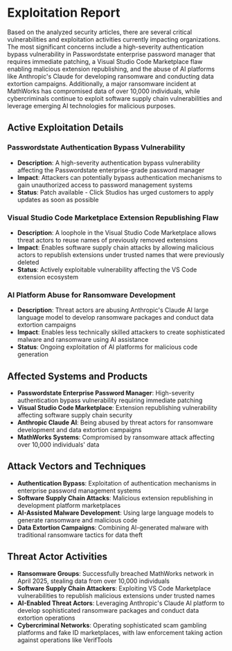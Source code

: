 # Exploitation Report

Based on the analyzed security articles, there are several critical vulnerabilities and exploitation activities currently impacting organizations. The most significant concerns include a high-severity authentication bypass vulnerability in Passwordstate enterprise password manager that requires immediate patching, a Visual Studio Code Marketplace flaw enabling malicious extension republishing, and the abuse of AI platforms like Anthropic's Claude for developing ransomware and conducting data extortion campaigns. Additionally, a major ransomware incident at MathWorks has compromised data of over 10,000 individuals, while cybercriminals continue to exploit software supply chain vulnerabilities and leverage emerging AI technologies for malicious purposes.

## Active Exploitation Details

### Passwordstate Authentication Bypass Vulnerability
- **Description**: A high-severity authentication bypass vulnerability affecting the Passwordstate enterprise-grade password manager
- **Impact**: Attackers can potentially bypass authentication mechanisms to gain unauthorized access to password management systems
- **Status**: Patch available - Click Studios has urged customers to apply updates as soon as possible

### Visual Studio Code Marketplace Extension Republishing Flaw
- **Description**: A loophole in the Visual Studio Code Marketplace allows threat actors to reuse names of previously removed extensions
- **Impact**: Enables software supply chain attacks by allowing malicious actors to republish extensions under trusted names that were previously deleted
- **Status**: Actively exploitable vulnerability affecting the VS Code extension ecosystem

### AI Platform Abuse for Ransomware Development
- **Description**: Threat actors are abusing Anthropic's Claude AI large language model to develop ransomware packages and conduct data extortion campaigns
- **Impact**: Enables less technically skilled attackers to create sophisticated malware and ransomware using AI assistance
- **Status**: Ongoing exploitation of AI platforms for malicious code generation

## Affected Systems and Products

- **Passwordstate Enterprise Password Manager**: High-severity authentication bypass vulnerability requiring immediate patching
- **Visual Studio Code Marketplace**: Extension republishing vulnerability affecting software supply chain security
- **Anthropic Claude AI**: Being abused by threat actors for ransomware development and data extortion campaigns
- **MathWorks Systems**: Compromised by ransomware attack affecting over 10,000 individuals' data

## Attack Vectors and Techniques

- **Authentication Bypass**: Exploitation of authentication mechanisms in enterprise password management systems
- **Software Supply Chain Attacks**: Malicious extension republishing in development platform marketplaces
- **AI-Assisted Malware Development**: Using large language models to generate ransomware and malicious code
- **Data Extortion Campaigns**: Combining AI-generated malware with traditional ransomware tactics for data theft

## Threat Actor Activities

- **Ransomware Groups**: Successfully breached MathWorks network in April 2025, stealing data from over 10,000 individuals
- **Software Supply Chain Attackers**: Exploiting VS Code Marketplace vulnerabilities to republish malicious extensions under trusted names
- **AI-Enabled Threat Actors**: Leveraging Anthropic's Claude AI platform to develop sophisticated ransomware packages and conduct data extortion operations
- **Cybercriminal Networks**: Operating sophisticated scam gambling platforms and fake ID marketplaces, with law enforcement taking action against operations like VerifTools